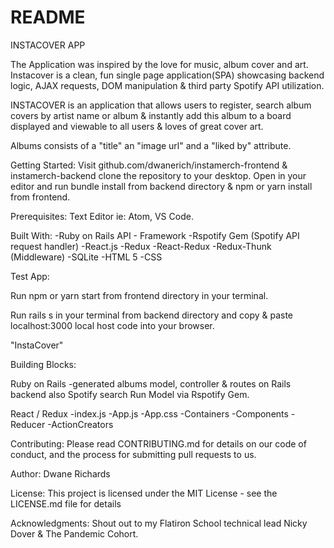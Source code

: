 # README

INSTACOVER APP

The Application was inspired by the love for music, album cover and art.
Instacover is a clean, fun single page application(SPA) showcasing backend logic, AJAX requests, DOM manipulation & third party Spotify API utilization.

INSTACOVER is an application that allows users to register, search album covers by artist name or album & instantly add this album to a board displayed and viewable to all users & loves of great cover art.

Albums consists of a "title" an "image url" and a "liked by" attribute. 


Getting Started:
Visit github.com/dwanerich/instamerch-frontend & instamerch-backend clone the repository to your desktop. Open in your editor and run bundle install from backend directory & npm or yarn install from frontend.

Prerequisites:
Text Editor ie: Atom, VS Code.

Built With:
-Ruby on Rails API - Framework
-Rspotify Gem (Spotify API request handler)
-React.js 
-Redux
-React-Redux
-Redux-Thunk (Middleware)
-SQLite
-HTML 5
-CSS


Test App:

Run npm or yarn start from frontend directory in your terminal.

Run rails s in your terminal from backend directory and copy & paste localhost:3000 local host code into your browser.

"InstaCover"


Building Blocks:

Ruby on Rails
-generated albums model, controller & routes on Rails backend also Spotify search Run Model via Rspotify Gem.

React / Redux
-index.js
-App.js
-App.css
-Containers
-Components
-Reducer
-ActionCreators

Contributing:
Please read CONTRIBUTING.md for details on our code of conduct, and the process for submitting pull requests to us.

Author:
Dwane Richards

License:
This project is licensed under the MIT License - see the LICENSE.md file for details

Acknowledgments:
Shout out to my Flatiron School technical lead Nicky Dover & The Pandemic Cohort.